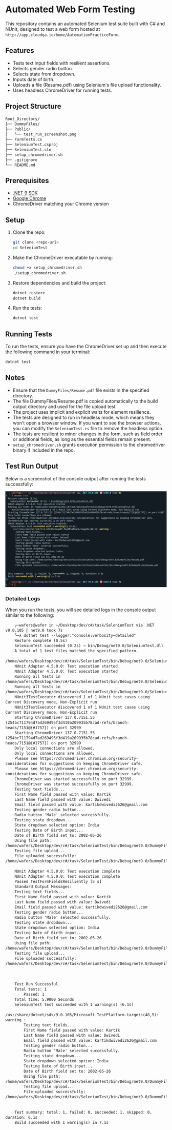 # Automated Web Form Testing


This repository contains an automated Selenium test suite built with C# and NUnit, designed to test a web form hosted at `http://app.cloudqa.io/home/AutomationPracticeForm`.

## Features

- Tests text input fields with resilient assertions.
- Selects gender radio button.
- Selects state from dropdown.
- Inputs date of birth.
- Uploads a file (Resume.pdf) using Selenium's file upload functionality.
- Uses headless ChromeDriver for running tests.

## Project Structure

    Root_Directory/
    ├── DummyFiles/
    ├── Public/
    │   └── test_run_screenshot.png
    ├── FormTests.cs
    ├── SeleniumTest.csproj
    ├── SeleniumTest.sln
    ├── setup_chromedriver.sh
    ├── .gitignore
    └── README.md



## Prerequisites

- [.NET 9 SDK](https://dotnet.microsoft.com/download/dotnet/9.0)
- [Google Chrome](https://www.google.com/chrome/)
- ChromeDriver matching your Chrome version

## Setup

1. Clone the repo:
   ```bash
   git clone <repo-url>
   cd SeleniumTest
    ```

2. Make the ChromeDriver executable by running:
   ```bash
   chmod +x setup_chromedriver.sh
   ./setup_chromedriver.sh
   ```

3. Restore dependencies and build the project:
   ```bash
   dotnet restore
   dotnet build
   ```

4. Run the tests:
   ```bash
   dotnet test
   ```
## Running Tests
To run the tests, ensure you have the ChromeDriver set up and then execute the following command in your terminal:

```bash
dotnet test
```
## Notes   
- Ensure that the `DummyFiles/Resume.pdf` file exists in the specified directory.
- The file DummyFiles/Resume.pdf is copied automatically to the build output directory and used for the file upload test.
- The project uses implicit and explicit waits for element resilience.
- The tests are designed to run in headless mode, which means they won't open a browser window. If you want to see the browser actions, you can modify the `SeleniumTest.cs` file to remove the headless option.
- The tests are resilient to minor changes in the form, such as field order or additional fields, as long as the essential fields remain present.
- `setup_chromedriver.sh` grants execution permission to the chromedriver binary if included in the repo.

## Test Run Output

Below is a screenshot of the console output after running the tests successfully:

![Test Run Screenshot](public/media1.png)

### Detailed Logs

When you run the tests, you will see detailed logs in the console output similar to the following:

```plaintext
    ╭─wafers@wafer in ~/Desktop/dev/c#/task/SeleniumTest via .NET v9.0.105 🎯 net9.0 took 7s
    ╰─λ dotnet test --logger:"console;verbosity=detailed"
    Restore complete (0.5s)
    SeleniumTest succeeded (0.2s) → bin/Debug/net9.0/SeleniumTest.dll
    A total of 1 test files matched the specified pattern.
    /home/wafers/Desktop/dev/c#/task/SeleniumTest/bin/Debug/net9.0/SeleniumTest.dll
    NUnit Adapter 4.5.0.0: Test execution started
    NUnit Adapter 4.5.0.0: Test execution started
    Running all tests in /home/wafers/Desktop/dev/c#/task/SeleniumTest/bin/Debug/net9.0/SeleniumTest.dll
    Running all tests in /home/wafers/Desktop/dev/c#/task/SeleniumTest/bin/Debug/net9.0/SeleniumTest.dll
    NUnit3TestExecutor discovered 1 of 1 NUnit test cases using Current Discovery mode, Non-Explicit run
    NUnit3TestExecutor discovered 1 of 1 NUnit test cases using Current Discovery mode, Non-Explicit run
    Starting ChromeDriver 137.0.7151.55 (254bc711794d7ad269495f3d419a209935b78cad-refs/branch-heads/7151@{#1757}) on port 32999
    Starting ChromeDriver 137.0.7151.55 (254bc711794d7ad269495f3d419a209935b78cad-refs/branch-heads/7151@{#1757}) on port 32999
    Only local connections are allowed.
    Only local connections are allowed.
    Please see https://chromedriver.chromium.org/security-considerations for suggestions on keeping ChromeDriver safe.
    Please see https://chromedriver.chromium.org/security-considerations for suggestions on keeping ChromeDriver safe.
    ChromeDriver was started successfully on port 32999.
    ChromeDriver was started successfully on port 32999.
    Testing text fields...
    First Name field passed with value: Kartik
    Last Name field passed with value: Dwivedi
    Email field passed with value: kartikdwivedi2626@gmail.com
    Testing gender radio button...
    Radio button 'Male' selected successfully.
    Testing state dropdown...
    State dropdown selected option: India
    Testing Date of Birth input...
    Date of Birth field set to: 2002-05-26
    Using file path: /home/wafers/Desktop/dev/c#/task/SeleniumTest/bin/Debug/net9.0/DummyFiles/Resume.pdf
    Testing file upload...
    File uploaded successfully: /home/wafers/Desktop/dev/c#/task/SeleniumTest/bin/Debug/net9.0/DummyFiles/Resume.pdf

    NUnit Adapter 4.5.0.0: Test execution complete
    NUnit Adapter 4.5.0.0: Test execution complete
    Passed TestFormFieldsResiliently [5 s]
    Standard Output Messages:
    Testing text fields...
    First Name field passed with value: Kartik
    Last Name field passed with value: Dwivedi
    Email field passed with value: kartikdwivedi2626@gmail.com
    Testing gender radio button...
    Radio button 'Male' selected successfully.
    Testing state dropdown...
    State dropdown selected option: India
    Testing Date of Birth input...
    Date of Birth field set to: 2002-05-26
    Using file path: /home/wafers/Desktop/dev/c#/task/SeleniumTest/bin/Debug/net9.0/DummyFiles/Resume.pdf
    Testing file upload...
    File uploaded successfully: /home/wafers/Desktop/dev/c#/task/SeleniumTest/bin/Debug/net9.0/DummyFiles/Resume.pdf



    Test Run Successful.
    Total tests: 1
        Passed: 1
    Total time: 5.9000 Seconds
    SeleniumTest test succeeded with 1 warning(s) (6.1s)
        /usr/share/dotnet/sdk/9.0.105/Microsoft.TestPlatform.targets(48,5): warning : 
        Testing text fields...
        First Name field passed with value: Kartik
        Last Name field passed with value: Dwivedi
        Email field passed with value: kartikdwivedi2626@gmail.com
        Testing gender radio button...
        Radio button 'Male' selected successfully.
        Testing state dropdown...
        State dropdown selected option: India
        Testing Date of Birth input...
        Date of Birth field set to: 2002-05-26
        Using file path: /home/wafers/Desktop/dev/c#/task/SeleniumTest/bin/Debug/net9.0/DummyFiles/Resume.pdf
        Testing file upload...
        File uploaded successfully: /home/wafers/Desktop/dev/c#/task/SeleniumTest/bin/Debug/net9.0/DummyFiles/Resume.pdf
        

    Test summary: total: 1, failed: 0, succeeded: 1, skipped: 0, duration: 6.1s
    Build succeeded with 1 warning(s) in 7.1s
```